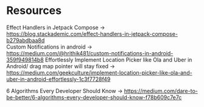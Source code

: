 # Resources


Effect Handlers in Jetpack Compose -> https://blog.stackademic.com/effect-handlers-in-jetpack-compose-b279abdbaa8d <br>
Custom Notifications in android -> https://medium.com/@hrithik481/custom-notifications-in-android-359f949814b8
Effortlessly Implement Location Picker like Ola and Uber in Android/ drag map pointer will stay fixed -> https://medium.com/geekculture/implement-location-picker-like-ola-and-uber-in-android-effortlessly-1c3f7728f49

6 Algorithms Every Developer Should Know -> https://medium.com/dare-to-be-better/6-algorithms-every-developer-should-know-f78b609c7e7c
